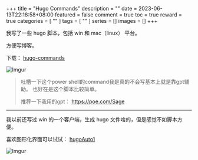 +++
title = "Hugo Commands"
description = ""
date = 2023-06-13T22:18:58+08:00
featured = false
comment = true
toc = true
reward = true
categories = [
  ""
]
tags = [
  ""
]
series = []
images = []
+++

我写了一些 hugo 脚本，包括 win 和 mac（linux） 平台。

方便写博客。

下载： [hugo-commands](https://github.com/cornradio/hugo-commands)

![Imgur](https://i.imgur.com/HpMRVQj.png)


> 吐槽一下这个power shell的command我是真的不会写基本上就是靠gpt辅助。
> 也好在是这个脚本比较简单。
> 
> 推荐一下我用的gpt： <https://poe.com/Sage>
---

我以前还写过 win 的一个客户端，生成 hugo 文件啥的，但是感觉不如脚本方便。

喜欢图形化界面可以试试： [hugoAuto1](https://github.com/cornradio/hugoAuto1)

![Imgur](https://i.imgur.com/w9BmBBL.png)